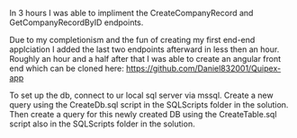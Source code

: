In 3 hours I was able to impliment the CreateCompanyRecord and GetCompanyRecordByID endpoints. 

Due to my completionism and the fun of creating my first end-end applciation I added the last two endpoints afterward in less then an hour.
Roughly an hour and a half after that I was able to create an angular front end which can be cloned here: https://github.com/Daniel832001/Quipex-app


To set up the db, connect to ur local sql server via mssql. 
Create a new query using the CreateDb.sql script in the SQLScripts folder in the solution. 
Then create a query for this newly created DB using the CreateTable.sql script also in the SQLScripts folder in the solution. 
